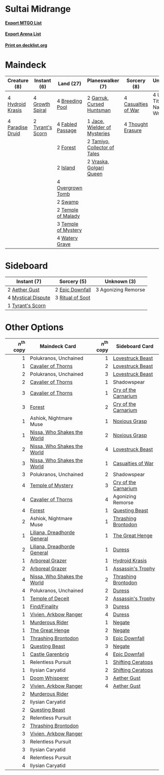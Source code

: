 # Sultai Midrange

#### [Export MTGO List](../collection/Sultai%20Midrange/Sultai%20Midrange.txt)
#### [Export Arena List](../collection/Sultai%20Midrange/Sultai%20Midrange_arena.txt)
#### [Print on decklist.org](http://decklist.org/?deckmain=4%09Breeding%20Pool%0A4%09Casualties%20of%20War%0A4%09Fabled%20Passage%0A2%09Forest%0A2%09Garruk,%20Cursed%20Huntsman%0A4%09Growth%20Spiral%0A4%09Hydroid%20Krasis%0A2%09Island%0A1%09Jace,%20Wielder%20of%20Mysteries%0A4%09Overgrown%20Tomb%0A4%09Paradise%20Druid%0A2%09Swamp%0A2%09Tamiyo,%20Collector%20of%20Tales%0A2%09Temple%20of%20Malady%0A3%09Temple%20of%20Mystery%0A4%09Thought%20Erasure%0A2%09Tyrant's%20Scorn%0A4%09Uro,%20Titan%20of%20Nature's%20Wrath%0A2%09Vraska,%20Golgari%20Queen%0A4%09Watery%20Grave&deckside=2%09Aether%20Gust%0A3%09Agonizing%20Remorse%0A2%09Epic%20Downfall%0A4%09Mystical%20Dispute%0A3%09Ritual%20of%20Soot%0A1%09Tyrant's%20Scorn)
# Maindeck

|                                       Creature (8)                                        |                                        Instant (6)                                        |                                          Land (27)                                           |                                           Planeswalker (7)                                            |                                         Sorcery (8)                                          |         Unknown (4)          |
|-------------------------------------------------------------------------------------------|-------------------------------------------------------------------------------------------|----------------------------------------------------------------------------------------------|-------------------------------------------------------------------------------------------------------|----------------------------------------------------------------------------------------------|------------------------------|
|4 [Hydroid Krasis](http://gatherer.wizards.com/Pages/Card/Details.aspx?multiverseid=457327)|4 [Growth Spiral](http://gatherer.wizards.com/Pages/Card/Details.aspx?multiverseid=457322) |4 [Breeding Pool](http://gatherer.wizards.com/Pages/Card/Details.aspx?multiverseid=97088)     |2 [Garruk, Cursed Huntsman](http://gatherer.wizards.com/Pages/Card/Details.aspx?multiverseid=473153)   |4 [Casualties of War](http://gatherer.wizards.com/Pages/Card/Details.aspx?multiverseid=461114)|4 Uro, Titan of Nature's Wrath|
|4 [Paradise Druid](http://gatherer.wizards.com/Pages/Card/Details.aspx?multiverseid=461098)|2 [Tyrant's Scorn](http://gatherer.wizards.com/Pages/Card/Details.aspx?multiverseid=461152)|4 [Fabled Passage](http://gatherer.wizards.com/Pages/Card/Details.aspx?multiverseid=473206)   |1 [Jace, Wielder of Mysteries](http://gatherer.wizards.com/Pages/Card/Details.aspx?multiverseid=460981)|4 [Thought Erasure](http://gatherer.wizards.com/Pages/Card/Details.aspx?multiverseid=452956)  |                              |
|                                                                                           |                                                                                           |2 [Forest](http://gatherer.wizards.com/Pages/Card/Details.aspx?multiverseid=439860)           |2 [Tamiyo, Collector of Tales](http://gatherer.wizards.com/Pages/Card/Details.aspx?multiverseid=461147)|                                                                                              |                              |
|                                                                                           |                                                                                           |2 [Island](http://gatherer.wizards.com/Pages/Card/Details.aspx?multiverseid=439857)           |2 [Vraska, Golgari Queen](http://gatherer.wizards.com/Pages/Card/Details.aspx?multiverseid=452963)     |                                                                                              |                              |
|                                                                                           |                                                                                           |4 [Overgrown Tomb](http://gatherer.wizards.com/Pages/Card/Details.aspx?multiverseid=405103)   |                                                                                                       |                                                                                              |                              |
|                                                                                           |                                                                                           |2 [Swamp](http://gatherer.wizards.com/Pages/Card/Details.aspx?multiverseid=439858)            |                                                                                                       |                                                                                              |                              |
|                                                                                           |                                                                                           |2 [Temple of Malady](http://gatherer.wizards.com/Pages/Card/Details.aspx?multiverseid=380515) |                                                                                                       |                                                                                              |                              |
|                                                                                           |                                                                                           |3 [Temple of Mystery](http://gatherer.wizards.com/Pages/Card/Details.aspx?multiverseid=373571)|                                                                                                       |                                                                                              |                              |
|                                                                                           |                                                                                           |4 [Watery Grave](http://gatherer.wizards.com/Pages/Card/Details.aspx?multiverseid=405114)     |                                                                                                       |                                                                                              |                              |


# Sideboard

|                                         Instant (7)                                         |                                        Sorcery (5)                                        |    Unknown (3)    |
|---------------------------------------------------------------------------------------------|-------------------------------------------------------------------------------------------|-------------------|
|2 [Aether Gust](http://gatherer.wizards.com/Pages/Card/Details.aspx?multiverseid=466796)     |2 [Epic Downfall](http://gatherer.wizards.com/Pages/Card/Details.aspx?multiverseid=473047) |3 Agonizing Remorse|
|4 [Mystical Dispute](http://gatherer.wizards.com/Pages/Card/Details.aspx?multiverseid=473020)|3 [Ritual of Soot](http://gatherer.wizards.com/Pages/Card/Details.aspx?multiverseid=452834)|                   |
|1 [Tyrant's Scorn](http://gatherer.wizards.com/Pages/Card/Details.aspx?multiverseid=461152)  |                                                                                           |                   |


# Other Options

|*n*<sup>th</sup> copy|                                            Maindeck Card                                             |*n*<sup>th</sup> copy|                                        Sideboard Card                                         |
|--------------------:|------------------------------------------------------------------------------------------------------|--------------------:|-----------------------------------------------------------------------------------------------|
|                    1|Polukranos, Unchained                                                                                 |                    1|[Lovestruck Beast](http://gatherer.wizards.com/Pages/Card/Details.aspx?multiverseid=473127)    |
|                    1|[Cavalier of Thorns](http://gatherer.wizards.com/Pages/Card/Details.aspx?multiverseid=466921)         |                    2|[Lovestruck Beast](http://gatherer.wizards.com/Pages/Card/Details.aspx?multiverseid=473127)    |
|                    2|Polukranos, Unchained                                                                                 |                    3|[Lovestruck Beast](http://gatherer.wizards.com/Pages/Card/Details.aspx?multiverseid=473127)    |
|                    2|[Cavalier of Thorns](http://gatherer.wizards.com/Pages/Card/Details.aspx?multiverseid=466921)         |                    1|Shadowspear                                                                                    |
|                    3|[Cavalier of Thorns](http://gatherer.wizards.com/Pages/Card/Details.aspx?multiverseid=466921)         |                    1|[Cry of the Carnarium](http://gatherer.wizards.com/Pages/Card/Details.aspx?multiverseid=457214)|
|                    3|[Forest](http://gatherer.wizards.com/Pages/Card/Details.aspx?multiverseid=439860)                     |                    2|[Cry of the Carnarium](http://gatherer.wizards.com/Pages/Card/Details.aspx?multiverseid=457214)|
|                    1|Ashiok, Nightmare Muse                                                                                |                    1|[Noxious Grasp](http://gatherer.wizards.com/Pages/Card/Details.aspx?multiverseid=466864)       |
|                    1|[Nissa, Who Shakes the World](http://gatherer.wizards.com/Pages/Card/Details.aspx?multiverseid=461096)|                    2|[Noxious Grasp](http://gatherer.wizards.com/Pages/Card/Details.aspx?multiverseid=466864)       |
|                    2|[Nissa, Who Shakes the World](http://gatherer.wizards.com/Pages/Card/Details.aspx?multiverseid=461096)|                    4|[Lovestruck Beast](http://gatherer.wizards.com/Pages/Card/Details.aspx?multiverseid=473127)    |
|                    3|[Nissa, Who Shakes the World](http://gatherer.wizards.com/Pages/Card/Details.aspx?multiverseid=461096)|                    1|[Casualties of War](http://gatherer.wizards.com/Pages/Card/Details.aspx?multiverseid=461114)   |
|                    3|Polukranos, Unchained                                                                                 |                    2|Shadowspear                                                                                    |
|                    4|[Temple of Mystery](http://gatherer.wizards.com/Pages/Card/Details.aspx?multiverseid=373571)          |                    3|[Cry of the Carnarium](http://gatherer.wizards.com/Pages/Card/Details.aspx?multiverseid=457214)|
|                    4|[Cavalier of Thorns](http://gatherer.wizards.com/Pages/Card/Details.aspx?multiverseid=466921)         |                    4|Agonizing Remorse                                                                              |
|                    4|[Forest](http://gatherer.wizards.com/Pages/Card/Details.aspx?multiverseid=439860)                     |                    1|[Questing Beast](http://gatherer.wizards.com/Pages/Card/Details.aspx?multiverseid=473133)      |
|                    2|Ashiok, Nightmare Muse                                                                                |                    1|[Thrashing Brontodon](http://gatherer.wizards.com/Pages/Card/Details.aspx?multiverseid=456570) |
|                    1|[Liliana, Dreadhorde General](http://gatherer.wizards.com/Pages/Card/Details.aspx?multiverseid=461024)|                    1|[The Great Henge](http://gatherer.wizards.com/Pages/Card/Details.aspx?multiverseid=473123)     |
|                    2|[Liliana, Dreadhorde General](http://gatherer.wizards.com/Pages/Card/Details.aspx?multiverseid=461024)|                    1|[Duress](http://gatherer.wizards.com/Pages/Card/Details.aspx?multiverseid=14557)               |
|                    1|[Arboreal Grazer](http://gatherer.wizards.com/Pages/Card/Details.aspx?multiverseid=461076)            |                    1|[Hydroid Krasis](http://gatherer.wizards.com/Pages/Card/Details.aspx?multiverseid=457327)      |
|                    2|[Arboreal Grazer](http://gatherer.wizards.com/Pages/Card/Details.aspx?multiverseid=461076)            |                    1|[Assassin's Trophy](http://gatherer.wizards.com/Pages/Card/Details.aspx?multiverseid=452902)   |
|                    4|[Nissa, Who Shakes the World](http://gatherer.wizards.com/Pages/Card/Details.aspx?multiverseid=461096)|                    2|[Thrashing Brontodon](http://gatherer.wizards.com/Pages/Card/Details.aspx?multiverseid=456570) |
|                    4|Polukranos, Unchained                                                                                 |                    2|[Duress](http://gatherer.wizards.com/Pages/Card/Details.aspx?multiverseid=14557)               |
|                    1|[Temple of Deceit](http://gatherer.wizards.com/Pages/Card/Details.aspx?multiverseid=373734)           |                    2|[Assassin's Trophy](http://gatherer.wizards.com/Pages/Card/Details.aspx?multiverseid=452902)   |
|                    1|[Find/Finality](http://gatherer.wizards.com/Pages/Card/Details.aspx?multiverseid=452975)              |                    3|[Duress](http://gatherer.wizards.com/Pages/Card/Details.aspx?multiverseid=14557)               |
|                    1|[Vivien, Arkbow Ranger](http://gatherer.wizards.com/Pages/Card/Details.aspx?multiverseid=466953)      |                    4|[Duress](http://gatherer.wizards.com/Pages/Card/Details.aspx?multiverseid=14557)               |
|                    1|[Murderous Rider](http://gatherer.wizards.com/Pages/Card/Details.aspx?multiverseid=473059)            |                    1|[Negate](http://gatherer.wizards.com/Pages/Card/Details.aspx?multiverseid=423707)              |
|                    1|[The Great Henge](http://gatherer.wizards.com/Pages/Card/Details.aspx?multiverseid=473123)            |                    2|[Negate](http://gatherer.wizards.com/Pages/Card/Details.aspx?multiverseid=423707)              |
|                    1|[Thrashing Brontodon](http://gatherer.wizards.com/Pages/Card/Details.aspx?multiverseid=456570)        |                    3|[Epic Downfall](http://gatherer.wizards.com/Pages/Card/Details.aspx?multiverseid=473047)       |
|                    1|[Questing Beast](http://gatherer.wizards.com/Pages/Card/Details.aspx?multiverseid=473133)             |                    3|[Negate](http://gatherer.wizards.com/Pages/Card/Details.aspx?multiverseid=423707)              |
|                    1|[Castle Garenbrig](http://gatherer.wizards.com/Pages/Card/Details.aspx?multiverseid=473202)           |                    4|[Epic Downfall](http://gatherer.wizards.com/Pages/Card/Details.aspx?multiverseid=473047)       |
|                    1|Relentless Pursuit                                                                                    |                    1|[Shifting Ceratops](http://gatherer.wizards.com/Pages/Card/Details.aspx?multiverseid=466948)   |
|                    1|Ilysian Caryatid                                                                                      |                    2|[Shifting Ceratops](http://gatherer.wizards.com/Pages/Card/Details.aspx?multiverseid=466948)   |
|                    1|[Doom Whisperer](http://gatherer.wizards.com/Pages/Card/Details.aspx?multiverseid=452819)             |                    3|[Aether Gust](http://gatherer.wizards.com/Pages/Card/Details.aspx?multiverseid=466796)         |
|                    2|[Vivien, Arkbow Ranger](http://gatherer.wizards.com/Pages/Card/Details.aspx?multiverseid=466953)      |                    4|[Aether Gust](http://gatherer.wizards.com/Pages/Card/Details.aspx?multiverseid=466796)         |
|                    2|[Murderous Rider](http://gatherer.wizards.com/Pages/Card/Details.aspx?multiverseid=473059)            |                     |                                                                                               |
|                    2|Ilysian Caryatid                                                                                      |                     |                                                                                               |
|                    2|[Questing Beast](http://gatherer.wizards.com/Pages/Card/Details.aspx?multiverseid=473133)             |                     |                                                                                               |
|                    2|Relentless Pursuit                                                                                    |                     |                                                                                               |
|                    2|[Thrashing Brontodon](http://gatherer.wizards.com/Pages/Card/Details.aspx?multiverseid=456570)        |                     |                                                                                               |
|                    3|[Vivien, Arkbow Ranger](http://gatherer.wizards.com/Pages/Card/Details.aspx?multiverseid=466953)      |                     |                                                                                               |
|                    3|Relentless Pursuit                                                                                    |                     |                                                                                               |
|                    3|Ilysian Caryatid                                                                                      |                     |                                                                                               |
|                    4|Relentless Pursuit                                                                                    |                     |                                                                                               |
|                    4|Ilysian Caryatid                                                                                      |                     |                                                                                               |


